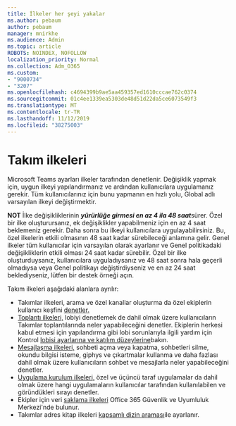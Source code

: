 ```yaml
---
title: İlkeler her şeyi yakalar
ms.author: pebaum
author: pebaum
manager: mnirkhe
ms.audience: Admin
ms.topic: article
ROBOTS: NOINDEX, NOFOLLOW
localization_priority: Normal
ms.collection: Adm_O365
ms.custom:
- "9000734"
- "3207"
ms.openlocfilehash: c4694399b9ae5aa459357ed1610cccae762c0374
ms.sourcegitcommit: 01c4ee1339ea5303de48d51d22da5ce6073549f3
ms.translationtype: MT
ms.contentlocale: tr-TR
ms.lasthandoff: 11/12/2019
ms.locfileid: "38275003"
---
```

# <a name="teams-policies"></a>Takım ilkeleri

Microsoft Teams ayarları ilkeler tarafından denetlenir. Değişiklik yapmak için, uygun ilkeyi yapılandırmanız ve ardından kullanıcılara uygulamanız gerekir. Tüm kullanıcılarınız için bunu yapmanın en hızlı yolu, Global adlı varsayılan ilkeyi değiştirmektir. 

**NOT** İlke değişikliklerinin ***yürürlüğe girmesi en az 4 ila 48 saat***sürer. Özel bir ilke oluşturursanız, ek değişiklikler yapabilmeniz için en az 4 saat beklemeniz gerekir. Daha sonra bu ilkeyi kullanıcılara uygulayabilirsiniz. Bu, özel ilkelerin etkili olmasının 48 saat kadar sürebileceği anlamına gelir. Genel ilkeler tüm kullanıcılar için varsayılan olarak ayarlanır ve Genel politikadaki değişikliklerin etkili olması 24 saat kadar sürebilir. Özel bir ilke oluşturduysanız, kullanıcılara uyguladıysanız ve 48 saat sonra hala geçerli olmadıysa veya Genel politikayı değiştirdiyseniz ve en az 24 saat beklediyseniz, lütfen bir destek örneği açın.

Takım ilkeleri aşağıdaki alanlara ayrılır:

- Takımlar ilkeleri, arama ve özel kanallar oluşturma da özel ekiplerin kullanıcı keşfini [denetler.](https://docs.microsoft.com/MicrosoftTeams/teams-policies)  
- [Toplantı ilkeleri,](https://docs.microsoft.com/microsoftteams/meeting-policies-in-teams) lobiyi denetlemek de dahil olmak üzere kullanıcıların Takımlar toplantılarında neler yapabileceğini denetler. Ekiplerin herkesi kabul etmesi için yapılandırma gibi lobi sorunlarıyla ilgili yardım için Kontrol [lobisi ayarlarına ve katılım düzeylerine](https://docs.microsoft.com/en-us/alchemyinsights/bypass-lobby)bakın.
- [Mesajlaşma ilkeleri,](https://docs.microsoft.com/microsoftteams/messaging-policies-in-teams) sohbeti açma veya kapatma, sohbetleri silme, okundu bilgisi isteme, giphys ve çıkartmalar kullanma ve daha fazlası dahil olmak üzere kullanıcıların sohbet ve mesajlarla neler yapabileceğini denetler.
- [Uygulama kurulum ilkeleri,](https://docs.microsoft.com/MicrosoftTeams/teams-app-setup-policies) özel ve üçüncü taraf uygulamalar da dahil olmak üzere hangi uygulamaların kullanıcılar tarafından kullanılabilen ve göründükleri sırayı denetler.  
- Ekipler için veri [saklama ilkeleri](https://docs.microsoft.com/microsoftteams/retention-policies) Office 365 Güvenlik ve Uyumluluk Merkezi'nde bulunur.
- Takımlar adres kitap ilkeleri [kapsamlı dizin araması](https://docs.microsoft.com/MicrosoftTeams/teams-scoped-directory-search)ile ayarlanır.